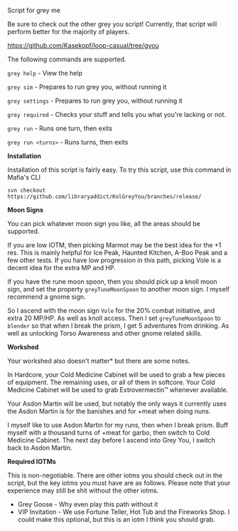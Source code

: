 Script for grey me

Be sure to check out the other grey you script! Currently, that script will perform better for the majority of players.

https://github.com/Kasekopf/loop-casual/tree/gyou

The following commands are supported.

`grey help` - View the help

`grey sim` - Prepares to run grey you, without running it

`grey settings` - Prepares to run grey you, without running it

`grey required` - Checks your stuff and tells you what you're lacking or not.

`grey run` - Runs one turn, then exits

`grey run <turns>` - Runs <turns> turns, then exits

**Installation**

Installation of this script is fairly easy.
To try this script, use this command in Mafia's CLI

```text
svn checkout https://github.com/libraryaddict/KolGreyYou/branches/release/
```

**Moon Signs**

You can pick whatever moon sign you like, all the areas should be supported.

If you are low IOTM, then picking Marmot may be the best idea for the +1 res. This is mainly helpful for Ice Peak, Haunted Kitchen, A-Boo Peak and a few other tests.
If you have low progression in this path, picking Vole is a decent idea for the extra MP and HP.

If you have the rune moon spoon, then you should pick up a knoll moon sign, and set the property `greyTuneMoonSpoon` to another moon sign. I myself recommend a gnome sign.

So I ascend with the moon sign `Vole` for the 20% combat initiative, and extra 20 MP/HP. As well as knoll access.
Then I set `greyTuneMoonSpoon` to `blender` so that when I break the prism, I get 5 adventures from drinking. As well as unlocking Torso Awareness and other gnome related skills.

**Workshed**

Your workshed also doesn't matter\* but there are some notes.

In Hardcore, your Cold Medicine Cabinet will be used to grab a few pieces of equipment.
The remaining uses, or all of them in softcore. Your Cold Medicine Cabinet will be used to grab Extrovermectin™ whenever available.

Your Asdon Martin will be used, but notably the only ways it currently uses the Asdon Martin is for the banishes and for +meat when doing nuns.

I myself like to use Asdon Martin for my runs, then when I break prism. Buff myself with a thousand turns of +meat for garbo, then switch to Cold Medicine Cabinet.
The next day before I ascend into Grey You, I switch back to Asdon Martin.

**Required IOTMs**

This is non-negotiable. There are other iotms you should check out in the script, but the key iotms you must have are as follows.
Please note that your experience may still be shit without the other iotms.

- Grey Goose - Why even play this path without it
- VIP Invitation - We use Fortune Teller, Hot Tub and the Fireworks Shop. I could make this optional, but this is an iotm I think you should grab.
